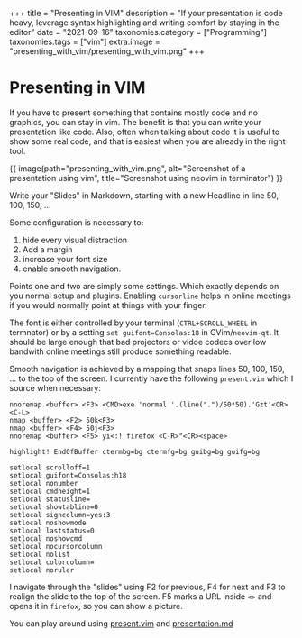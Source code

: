 +++
title               = "Presenting in VIM"
description         = "If your presentation is code heavy, leverage syntax highlighting and writing comfort by staying in the editor"
date                = "2021-09-16"
taxonomies.category = ["Programming"]
taxonomies.tags     = ["vim"]
extra.image         = "presenting_with_vim/presenting_with_vim.png"
+++

# Presenting in VIM

If you have to present something that contains mostly code and no graphics, you can stay in vim.
The benefit is that you can write your presentation like code. Also, often when
talking about code it is useful to show some real code, and that is easiest when
you are already in the right tool.

{{ image(path="presenting_with_vim.png", alt="Screenshot of a presentation using vim", title="Screenshot using neovim in terminator") }}


Write your "Slides" in Markdown, starting with a new Headline in line 50, 100,
150, ...

Some configuration is necessary to:

1. hide every visual distraction
1. Add a margin
1. increase your font size
1. enable smooth navigation.

Points one and two are simply some settings. Which exactly depends on you normal setup and plugins.
Enabling `cursorline` helps in online meetings if you would normally point at
things with your finger.

The font is either controlled by your terminal (`CTRL+SCROLL_WHEEL` in termnator)
or by a setting `set guifont=Consolas:18` in GVim/`neovim-qt`.
It should be large enough that bad projectors or vidoe codecs over low bandwith
online meetings still produce something readable.

Smooth navigation is achieved by a mapping that snaps lines 50, 100, 150, ... to the top of the screen.
I currently have the following `present.vim` which I source when necessary:


```vim
nnoremap <buffer> <F3> <CMD>exe 'normal '.(line(".")/50*50).'Gzt'<CR><C-L>
nmap <buffer> <F2> 50k<F3>
nmap <buffer> <F4> 50j<F3>
nnoremap <buffer> <F5> yi<:! firefox <C-R>"<CR><space>

highlight! EndOfBuffer ctermbg=bg ctermfg=bg guibg=bg guifg=bg

setlocal scrolloff=1
setlocal guifont=Consolas:h18
setlocal nonumber
setlocal cmdheight=1
setlocal statusline=
setlocal showtabline=0
setlocal signcolumn=yes:3
setlocal noshowmode
setlocal laststatus=0
setlocal noshowcmd
setlocal nocursorcolumn
setlocal nolist
setlocal colorcolumn=
setlocal noruler
```
I navigate through the "slides" using F2 for previous, F4 for next and F3 to
realign the slide to the top of the screen.
F5 marks a URL inside `<>` and opens it in `firefox`, so you can show a picture.

You can play around using [present.vim](/presenting_with_vim/present.vim) and [presentation.md](/presenting_with_vim/presentation.md)
